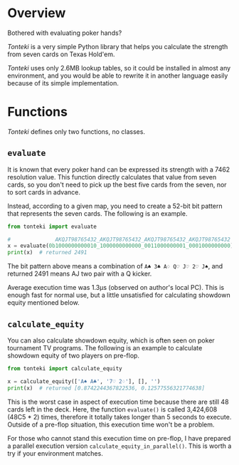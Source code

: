 
# Overview
Bothered with evaluating poker hands?

*Tonteki* is a very simple Python library that helps you calculate the strength from seven cards on Texas Hold'em.

*Tonteki* uses only 2.6MB lookup tables, so it could be installed in almost any environment, and you would be able to rewrite it in another language easily because of its simple implementation.

# Functions
*Tonteki* defines only two functions, no classes.

## `evaluate`
It is known that every poker hand can be expressed its strength with a 7462 resolution value. This function directly calculates that value from seven cards, so you don't need to pick up the best five cards from the seven, nor to sort cards in advance.

Instead, according to a given map, you need to create a 52-bit bit pattern that represents the seven cards. The following is an example.

``` Python
from tonteki import evaluate

#              AKQJT98765432_AKQJT98765432_AKQJT98765432_AKQJT98765432
x = evaluate(0b1000000000010_1000000000000_0011000000001_0001000000000)
print(x)  # returned 2491
```

The bit pattern above means a combination of `A♣ 3♣ A♢ Q♡ J♡ 2♡ J♠`, and returned 2491 means AJ two pair with a Q kicker.

Average execution time was 1.3μs (observed on author's local PC). This is enough fast for normal use, but a little unsatisfied for calculating showdown equity mentioned below.

## `calculate_equity`
You can also calculate showdown equity, which is often seen on poker tournament TV programs. The following is an example to calculate showdown equity of two players on pre-flop.

``` Python
from tonteki import calculate_equity

x = calculate_equity(['A♠ A♣', '7♡ 2♢'], [], '')
print(x)  # returned [0.8742244367822536, 0.12577556321774638]
```

This is the worst case in aspect of execution time because there are still 48 cards left in the deck. Here, the function `evaluate()` is called 3,424,608 (48C5 * 2) times, therefore it totally takes longer than 5 seconds to execute. Outside of a pre-flop situation, this execution time won't be a problem.

For those who cannot stand this execution time on pre-flop, I have prepared a parallel execution version `calculate_equity_in_parallel()`. This is worth a try if your environment matches.
